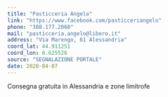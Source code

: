 ```yaml
---
title: "Pasticceria Angelo"
link: "https://www.facebook.com/pasticceriangelo"
phone: "388.177.2068"
mail: "pasticceria.angelo@libero.it"
address: "Via Marengo, 61 Alessandria"
coord_lat: 44.911251
coord_lon: 8.625526
source: "SEGNALAZIONE PORTALE"
date: 2020-04-07
---
```


Consegna gratuita in Alessandria e zone limitrofe